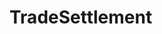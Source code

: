 # TradeSettlement   

<script src="https://unpkg.com/@stoplight/elements/web-components.min.js"></script>
<link rel="stylesheet" href="https://unpkg.com/@stoplight/elements/styles.min.css">

<elements-api
  apiDescriptionUrl="TradeSettlement.yaml"
  layout="sidebar"
  router="hash"
  hideTryIt="false"
  hideSchemas="false"
  hideInternal="false"
/>